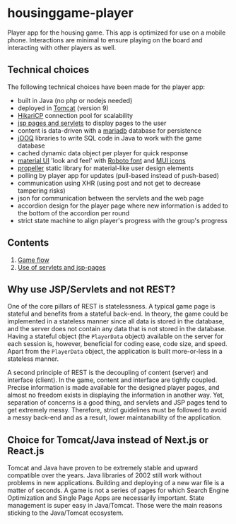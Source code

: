 # housinggame-player

Player app for the housing game. This app is optimized for use on a mobile phone. Interactions are minimal to ensure playing on the board and interacting with other players as well.

## Technical choices

The following technical choices have been made for the player app:
- built in Java (no php or nodejs needed)
- deployed in [Tomcat](https://tomcat.apache.org/) (version 9)
- [HikariCP](https://github.com/brettwooldridge/HikariCP) connection pool for scalability
- [jsp pages and servlets](https://www.oracle.com/technical-resources/articles/javase/servlets-jsp.html) to display pages to the user
- content is data-driven with a [mariadb](https://mariadb.org/) database for persistence
- [jOOQ](https://www.jooq.org/doc/3.19/manual/getting-started/) libraries to write SQL code in Java to work with the game database
- cached dynamic data object per player for quick response
- [material UI](https://mui.com/material-ui/) 'look and feel' with [Roboto font](https://fonts.google.com/specimen/Roboto) and [MUI icons](https://mui.com/material-ui/material-icons/)
- [propeller](https://propeller.in/frameworks/open-source/) static library for material-like user design elements
- polling by player app for updates (pull-based instead of push-based)
- communication using XHR (using post and not get to decrease tampering risks)
- json for communication between the servlets and the web page
- accordion design for the player page where new information is added to the bottom of the accordion per round
- strict state machine to align player's progress with the group's progress


## Contents

1. [Game flow](docs/flow.md)
2. [Use of servlets and jsp-pages](docs/servlets.md)


## Why use JSP/Servlets and not REST?

One of the core pillars of REST is statelessness. A typical game page is stateful and benefits from a stateful back-end. In theory, the game could be implemented in a stateless manner since all data is stored in the database, and the server does not contain any data that is not stored in the database. Having a stateful object (the `PlayerData` object) available on the server for each session is, however, beneficial for coding ease, code size, and speed. Apart from the `PlayerData` object, the application is built more-or-less in a stateless manner.

A second principle of REST is the decoupling of content (server) and interface (client). In the game, content and interface are tightly coupled. Precise information is made available for the designed player pages, and almost no freedom exists in displaying the information in another way. Yet, separation of concerns is a good thing, and servlets and JSP pages tend to get extremely messy. Therefore, strict guidelines must be followed to avoid a messy back-end and as a result, lower maintanability of the application.


## Choice for Tomcat/Java instead of Next.js or React.js

Tomcat and Java have proven to be extremely stable and upward compatible over the years. Java libraries of 2002 still work without problems in new applications. Building and deploying of a new war file is a matter of seconds. A game is not a series of pages for which Search Engine Optimization and Single Page Apps are necessarily important. State management is super easy in Java/Tomcat. Those were the main reasons sticking to the Java/Tomcat ecosystem.
